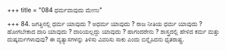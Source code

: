 +++
title = "084 ಧರ್ಮವಾವುದು ಮೇಣು"

+++
84. ಜಗತ್ತಿನಲ್ಲಿ ಧರ್ಮ ಯಾವುದು ? ಅಧರ್ಮ ಯಾವುದು ? ರಾಜ ನೀತಿಯ ಧರ್ಮ ಯಾವುದು ? ಹೋಗಬೇಕಾದ ದಾರಿ ಯಾವುದು ? ದಾರಿಯಲ್ಲದ್ದು ಯಾವುದು ? ಹಾಗಂದರೇನು ? ಶಾಸ್ತ್ರದಲ್ಲಿ ಹೇಳಿದ ಕರ್ಮ ಮತ್ತು ದುಷ್ಕರ್ಮಗಳಾವುವು? ಈ ವ್ಯತ್ಯಾಸಗಳನ್ನು ತಿಳಿಸು ವಿವರಿಸು ಸಾಕು ಎಂದು ಬಿನ್ನೈಸಿದನು ಧೃತರಾಷ್ಟ್ರ.